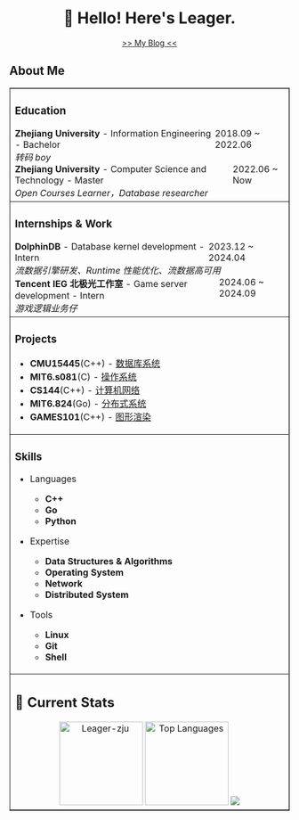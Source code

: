 <div align="center">

# 👋 Hello! Here's Leager.

<a href="https://leager-zju.github.io/">>> My Blog <<</a>

</div>

## About Me

<table width="100%" border="1">

<tr><td>

### Education

<div style="display: flex; justify-content: space-between;">
<div><b>Zhejiang University</b> - Information Engineering - Bachelor</div>
<div>2018.09 ~ 2022.06</div>
</div>
<i>转码 boy</i>

<br>

<div style="display: flex; justify-content: space-between;">
<div><b>Zhejiang University</b> - Computer Science and Technology - Master</div>
<div>2022.06 ~ Now</div>
</div>
<i>Open Courses Learner，Database researcher</i>

</td></tr>

<tr><td>

### Internships & Work

<div style="display: flex; justify-content: space-between;">
  <div><b>DolphinDB</b> - Database kernel development - Intern</div>
  <div>2023.12 ~ 2024.04</div>
</div>
<i>流数据引擎研发、Runtime 性能优化、流数据高可用</i>

<br>

<div style="display: flex; justify-content: space-between;">
  <div><b>Tencent IEG 北极光工作室</b> - Game server development - Intern</div>
  <div>2024.06 ~ 2024.09</div>
</div>
<i>游戏逻辑业务仔</i>

</td></tr>

<tr><td>

### Projects

- **CMU15445**(C++) - [数据库系统](https://github.com/Leager-zju/CMU15-445)
- **MIT6.s081**(C) - [操作系统](https://github.com/Leager-zju/MIT-6.s081)
- **CS144**(C++) - [计算机网络](https://github.com/Leager-zju/CS144)
- **MIT6.824**(Go) - [分布式系统](https://github.com/Leager-zju/MIT6.824)
- **GAMES101**(C++) - [图形渲染](https://github.com/Leager-zju/GAMES101)

</td><tr>

<tr><td>

### Skills

- Languages
  - **C++**
  - **Go**
  - **Python**

- Expertise
  - **Data Structures & Algorithms**
  - **Operating System**
  - **Network**
  - **Distributed System**

- Tools
  - **Linux**
  - **Git**
  - **Shell**

</td><tr>

<tr><td>


## 🌱 Current Stats

<div align="center">
<!-- Used from https://github.com/anuraghazra/github-readme-stats -->
<img src="https://github-readme-stats.vercel.app/api?username=Leager-zju&rank_icon=github&show_icons=true" alt="Leager-zju" height="150">
<img src="https://github-readme-stats.vercel.app/api/top-langs/?username=Leager-zju&layout=compact" alt="Top Languages" height="150">

<picture>
  <source srcset="https://cdn.jsdelivr.net/gh/Leager-zju/Leager-zju/profile-3d-contrib/profile-night-rainbow.svg" media="(prefers-color-scheme: dark)">
  <source srcset="https://cdn.jsdelivr.net/gh/Leager-zju/Leager-zju/profile-3d-contrib/profile-gitblock.svg" media="(prefers-color-scheme: light)">
  <img src="https://cdn.jsdelivr.net/gh/Leager-zju/Leager-zju/profile-3d-contrib/profile-night-rainbow.svg">
</picture>

</div>

</table>